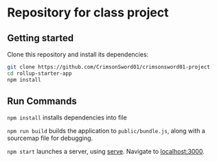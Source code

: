 # Repository for class project

## Getting started

Clone this repository and install its dependencies:

```bash
git clone https://github.com/CrimsonSword01/crimsonsword01-project
cd rollup-starter-app
npm install
```

## Run Commands

`npm install` installs dependencies into file 

`npm run build` builds the application to `public/bundle.js`, along with a sourcemap file for debugging.

`npm start` launches a server, using [serve](https://github.com/zeit/serve). Navigate to [localhost:3000](http://localhost:3000).
